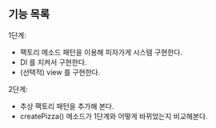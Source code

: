 ## 기능 목록

1단계:

- 팩토리 메소드 패턴을 이용해 피자가게 시스템 구현한다.
- DI 를 지켜서 구현한다.
- (선택적) view 를 구현한다.

2단계:

- 추상 팩토리 패턴을 추가해 본다.
- createPizza() 메소드가 1단계와 어떻게 바뀌었는지 비교해본다.
